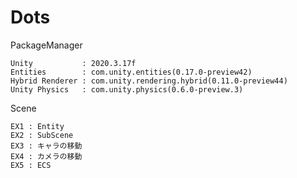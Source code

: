 # Dots

PackageManager  
```
Unity           : 2020.3.17f
Entities        : com.unity.entities(0.17.0-preview42)
Hybrid Renderer : com.unity.rendering.hybrid(0.11.0-preview44)
Unity Physics   : com.unity.physics(0.6.0-preview.3)
```

Scene  
```
EX1 : Entity
EX2 : SubScene
EX3 : キャラの移動
EX4 : カメラの移動
EX5 : ECS
```

